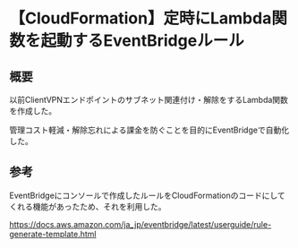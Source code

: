 # 【CloudFormation】定時にLambda関数を起動するEventBridgeルール

## 概要
以前ClientVPNエンドポイントのサブネット関連付け・解除をするLambda関数を作成した。

管理コスト軽減・解除忘れによる課金を防ぐことを目的にEventBridgeで自動化した。

## 参考
EventBridgeにコンソールで作成したルールをCloudFormationのコードにしてくれる機能があったため、それを利用した。

https://docs.aws.amazon.com/ja_jp/eventbridge/latest/userguide/rule-generate-template.html
